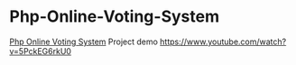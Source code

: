 # Php-Online-Voting-System
<a href="https://www.youtube.com/watch?v=5PckEG6rkU0">Php Online Voting System</a>
Project demo <a href="https://www.youtube.com/watch?v=5PckEG6rkU0">https://www.youtube.com/watch?v=5PckEG6rkU0</a>
